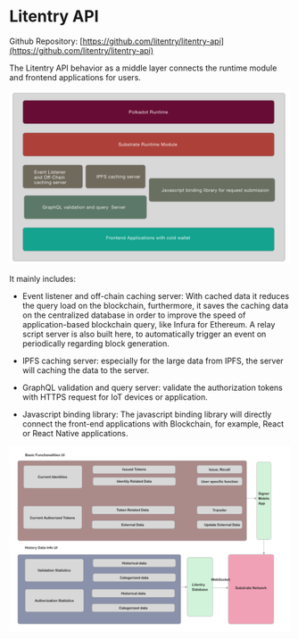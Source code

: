 # Litentry API

Github Repository: [https://github.com/litentry/litentry-api](https://github.com/litentry/litentry-api)

The Litentry API behavior as a middle layer connects the runtime module and frontend applications for users.

![API Design](./design.png)

It mainly includes:

* Event listener and off-chain caching server:  With cached data it reduces the query load on the blockchain, furthermore, it saves the caching data on the centralized database in order to improve the speed of application-based blockchain query, like Infura for Ethereum. A relay script server is also built here, to automatically trigger an event on periodically regarding block generation.

* IPFS caching server: especially for the large data from IPFS, the server will caching the data to the server.

* GraphQL validation and query server: validate the authorization tokens with HTTPS request for IoT devices or application.

* Javascript binding library: The javascript binding library will directly connect the front-end applications with Blockchain, for example, React or React Native applications.

![Info Server Architecture](./server.png)

